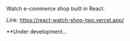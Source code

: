 Watch e-commerce shop built in React.

Link: https://react-watch-shop-two.vercel.app/

\*\*Under development...
